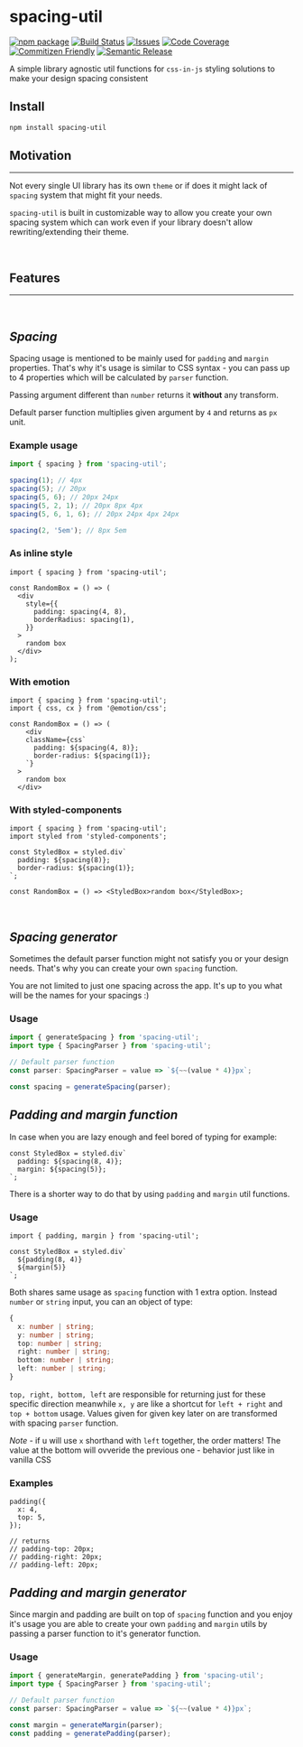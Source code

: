 # spacing-util

[![npm package][npm-img]][npm-url]
[![Build Status][build-img]][build-url]
[![Issues][issues-img]][issues-url]
[![Code Coverage][codecov-img]][codecov-url]
[![Commitizen Friendly][commitizen-img]][commitizen-url]
[![Semantic Release][semantic-release-img]][semantic-release-url]

A simple library agnostic util functions for `css-in-js` styling solutions to make your design spacing consistent

## Install

```bash
npm install spacing-util
```

## Motivation

---

Not every single UI library has its own `theme` or if does it might lack of `spacing` system that might fit your needs.

`spacing-util` is built in customizable way to allow you create your own spacing system which can work even if your library doesn't allow rewriting/extending their theme.

&nbsp;

## Features

---

&nbsp;

## _Spacing_

Spacing usage is mentioned to be mainly used for `padding` and `margin` properties. That's why it's usage is similar to CSS syntax - you can pass up to 4 properties which will be calculated by `parser` function.

Passing argument different than `number` returns it **without** any transform.

Default parser function multiplies given argument by `4` and returns as `px` unit.

### Example usage

```ts
import { spacing } from 'spacing-util';

spacing(1); // 4px
spacing(5); // 20px
spacing(5, 6); // 20px 24px
spacing(5, 2, 1); // 20px 8px 4px
spacing(5, 6, 1, 6); // 20px 24px 4px 24px

spacing(2, '5em'); // 8px 5em
```

### As inline style

```tsx
import { spacing } from 'spacing-util';

const RandomBox = () => (
  <div
    style={{
      padding: spacing(4, 8),
      borderRadius: spacing(1),
    }}
  >
    random box
  </div>
);
```

### With emotion

```tsx
import { spacing } from 'spacing-util';
import { css, cx } from '@emotion/css';

const RandomBox = () => (
    <div
    className={css`
      padding: ${spacing(4, 8)};
      border-radius: ${spacing(1)};
    `}
  >
    random box
  </div>
```

### With styled-components

```tsx
import { spacing } from 'spacing-util';
import styled from 'styled-components';

const StyledBox = styled.div`
  padding: ${spacing(8)};
  border-radius: ${spacing(1)};
`;

const RandomBox = () => <StyledBox>random box</StyledBox>;
```

&nbsp;

## _Spacing generator_

Sometimes the default parser function might not satisfy you or your design needs. That's why you can create your own `spacing` function.

You are not limited to just one spacing across the app. It's up to you what will be the names for your spacings :)

### Usage

```ts
import { generateSpacing } from 'spacing-util';
import type { SpacingParser } from 'spacing-util';

// Default parser function
const parser: SpacingParser = value => `${~~(value * 4)}px`;

const spacing = generateSpacing(parser);
```

## _Padding and margin function_

In case when you are lazy enough and feel bored of typing for example:

```tsx
const StyledBox = styled.div`
  padding: ${spacing(8, 4)};
  margin: ${spacing(5)};
`;
```

There is a shorter way to do that by using `padding` and `margin` util functions.

### Usage

```tsx
import { padding, margin } from 'spacing-util';

const StyledBox = styled.div`
  ${padding(8, 4)}
  ${margin(5)}
`;
```

Both shares same usage as `spacing` function with 1 extra option. Instead `number` or `string` input, you can an object of type:

```ts
{
  x: number | string;
  y: number | string;
  top: number | string;
  right: number | string;
  bottom: number | string;
  left: number | string;
}
```

`top, right, bottom, left` are responsible for returning just for these specific direction meanwhile `x, y` are like a shortcut for `left + right` and `top + bottom` usage. Values given for given key later on are transformed with spacing `parser` function.

*Note* -  if u will use `x` shorthand with `left` together, the order matters! The value at the bottom will ovveride the previous one - behavior just like in vanilla CSS

### Examples

```tsx
padding({
  x: 4,
  top: 5,
});

// returns
// padding-top: 20px;
// padding-right: 20px;
// padding-left: 20px;
```

## _Padding and margin generator_

Since margin and padding are built on top of `spacing` function and you enjoy it's usage you are able to create your own `padding` and `margin` utils by passing a parser function to it's generator function.

### Usage

```ts
import { generateMargin, generatePadding } from 'spacing-util';
import type { SpacingParser } from 'spacing-util';

// Default parser function
const parser: SpacingParser = value => `${~~(value * 4)}px`;

const margin = generateMargin(parser);
const padding = generatePadding(parser);
```

[build-img]: https://github.com/EmilMalanczak/spacing-util/actions/workflows/release.yml/badge.svg
[build-url]: https://github.com/EmilMalanczak/spacing-util/actions/workflows/release.yml
[npm-img]: https://img.shields.io/npm/v/spacing-util
[npm-url]: https://www.npmjs.com/package/spacing-util
[issues-img]: https://img.shields.io/github/issues/EmilMalanczak/spacing-util
[issues-url]: https://github.com/EmilMalanczak/spacing-util/issues
[codecov-img]: https://codecov.io/gh/EmilMalanczak/spacing-util/branch/main/graph/badge.svg
[codecov-url]: https://codecov.io/gh/EmilMalanczak/spacing-util
[semantic-release-img]: https://img.shields.io/badge/%20%20%F0%9F%93%A6%F0%9F%9A%80-semantic--release-e10079.svg
[semantic-release-url]: https://github.com/semantic-release/semantic-release
[commitizen-img]: https://img.shields.io/badge/commitizen-friendly-brightgreen.svg
[commitizen-url]: http://commitizen.github.io/cz-cli/
